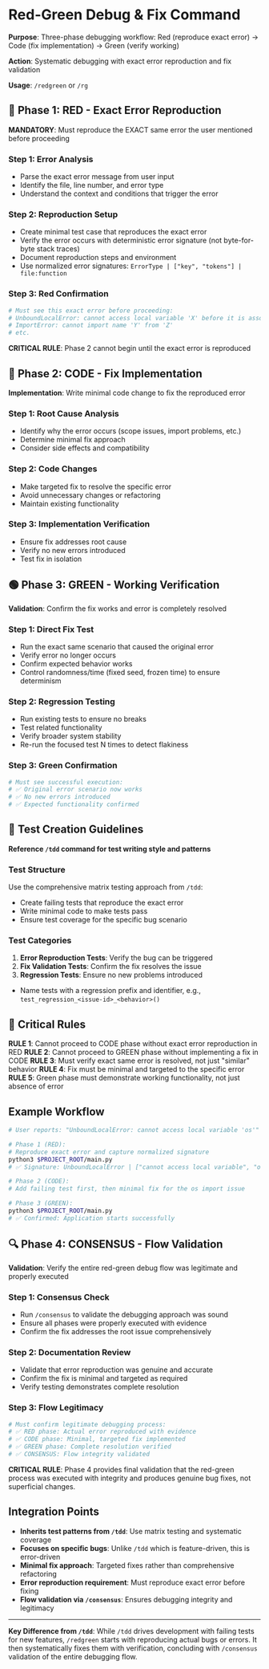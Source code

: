 # Red-Green Debug & Fix Command

**Purpose**: Three-phase debugging workflow: Red (reproduce exact error) → Code (fix implementation) → Green (verify working)

**Action**: Systematic debugging with exact error reproduction and fix validation

**Usage**: `/redgreen` or `/rg`

## 🔴 Phase 1: RED - Exact Error Reproduction

**MANDATORY**: Must reproduce the EXACT same error the user mentioned before proceeding

### Step 1: Error Analysis
- Parse the exact error message from user input
- Identify the file, line number, and error type
- Understand the context and conditions that trigger the error

### Step 2: Reproduction Setup
- Create minimal test case that reproduces the exact error
- Verify the error occurs with deterministic error signature (not byte-for-byte stack traces)
- Document reproduction steps and environment
- Use normalized error signatures: `ErrorType | ["key", "tokens"] | file:function`

### Step 3: Red Confirmation
```bash
# Must see this exact error before proceeding:
# UnboundLocalError: cannot access local variable 'X' before it is associated with a value
# ImportError: cannot import name 'Y' from 'Z'
# etc.
```

**CRITICAL RULE**: Phase 2 cannot begin until the exact error is reproduced

## 🔧 Phase 2: CODE - Fix Implementation

**Implementation**: Write minimal code change to fix the reproduced error

### Step 1: Root Cause Analysis
- Identify why the error occurs (scope issues, import problems, etc.)
- Determine minimal fix approach
- Consider side effects and compatibility

### Step 2: Code Changes
- Make targeted fix to resolve the specific error
- Avoid unnecessary changes or refactoring
- Maintain existing functionality

### Step 3: Implementation Verification
- Ensure fix addresses root cause
- Verify no new errors introduced
- Test fix in isolation

## 🟢 Phase 3: GREEN - Working Verification

**Validation**: Confirm the fix works and error is completely resolved

### Step 1: Direct Fix Test
- Run the exact same scenario that caused the original error
- Verify error no longer occurs
- Confirm expected behavior works
- Control randomness/time (fixed seed, frozen time) to ensure determinism

### Step 2: Regression Testing
- Run existing tests to ensure no breaks
- Test related functionality
- Verify broader system stability
- Re-run the focused test N times to detect flakiness

### Step 3: Green Confirmation
```bash
# Must see successful execution:
# ✅ Original error scenario now works
# ✅ No new errors introduced
# ✅ Expected functionality confirmed
```

## 🧪 Test Creation Guidelines

**Reference `/tdd` command for test writing style and patterns**

### Test Structure
Use the comprehensive matrix testing approach from `/tdd`:
- Create failing tests that reproduce the exact error
- Write minimal code to make tests pass
- Ensure test coverage for the specific bug scenario

### Test Categories
1. **Error Reproduction Tests**: Verify the bug can be triggered
2. **Fix Validation Tests**: Confirm the fix resolves the issue
3. **Regression Tests**: Ensure no new problems introduced
- Name tests with a regression prefix and identifier, e.g., `test_regression_<issue-id>_<behavior>()`

## 🚨 Critical Rules

**RULE 1**: Cannot proceed to CODE phase without exact error reproduction in RED
**RULE 2**: Cannot proceed to GREEN phase without implementing a fix in CODE
**RULE 3**: Must verify exact same error is resolved, not just "similar" behavior
**RULE 4**: Fix must be minimal and targeted to the specific error
**RULE 5**: Green phase must demonstrate working functionality, not just absence of error

## Example Workflow

```bash
# User reports: "UnboundLocalError: cannot access local variable 'os'"

# Phase 1 (RED):
# Reproduce exact error and capture normalized signature
python3 $PROJECT_ROOT/main.py
# ✅ Signature: UnboundLocalError | ["cannot access local variable", "os"] | $PROJECT_ROOT/main.py:main

# Phase 2 (CODE):
# Add failing test first, then minimal fix for the os import issue

# Phase 3 (GREEN):
python3 $PROJECT_ROOT/main.py
# ✅ Confirmed: Application starts successfully
```

## 🔍 Phase 4: CONSENSUS - Flow Validation

**Validation**: Verify the entire red-green debug flow was legitimate and properly executed

### Step 1: Consensus Check
- Run `/consensus` to validate the debugging approach was sound
- Ensure all phases were properly executed with evidence
- Confirm the fix addresses the root issue comprehensively

### Step 2: Documentation Review
- Validate that error reproduction was genuine and accurate
- Confirm the fix is minimal and targeted as required
- Verify testing demonstrates complete resolution

### Step 3: Flow Legitimacy
```bash
# Must confirm legitimate debugging process:
# ✅ RED phase: Actual error reproduced with evidence
# ✅ CODE phase: Minimal, targeted fix implemented
# ✅ GREEN phase: Complete resolution verified
# ✅ CONSENSUS: Flow integrity validated
```

**CRITICAL RULE**: Phase 4 provides final validation that the red-green process was executed with integrity and produces genuine bug fixes, not superficial changes.

## Integration Points

- **Inherits test patterns from `/tdd`**: Use matrix testing and systematic coverage
- **Focuses on specific bugs**: Unlike `/tdd` which is feature-driven, this is error-driven
- **Minimal fix approach**: Targeted fixes rather than comprehensive refactoring
- **Error reproduction requirement**: Must reproduce exact error before fixing
- **Flow validation via `/consensus`**: Ensures debugging integrity and legitimacy

---

**Key Difference from `/tdd`**: While `/tdd` drives development with failing tests for new features, `/redgreen` starts with reproducing actual bugs or errors. It then systematically fixes them with verification, concluding with `/consensus` validation of the entire debugging flow.

